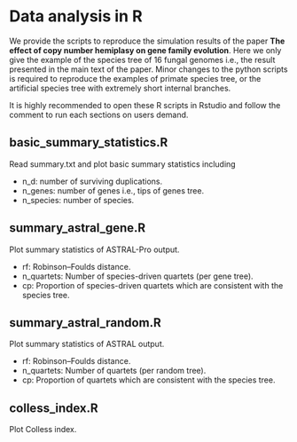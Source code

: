 # Data analysis in R
 
We provide the scripts to reproduce the simulation results of the paper **The effect of copy number hemiplasy on gene family evolution**. Here we only give the example of the species tree of 16 fungal genomes i.e., the result presented in the main text of the paper. Minor changes to the python scripts is required to reproduce the examples of primate species tree, or the artificial species tree with extremely short internal branches. 

It is highly recommended to open these R scripts in Rstudio and follow the comment to run each sections on users demand.

## basic_summary_statistics.R
Read summary.txt and plot basic summary statistics including 
* n_d: number of surviving duplications.
* n_genes: number of genes i.e., tips of genes tree.
* n_species: number of species.

## summary_astral_gene.R
Plot summary statistics of ASTRAL-Pro output.
* rf: Robinson–Foulds distance.
* n_quartets: Number of species-driven quartets (per gene tree).
* cp: Proportion of species-driven quartets which are consistent with the species tree.

## summary_astral_random.R
Plot summary statistics of ASTRAL output.
* rf: Robinson–Foulds distance.
* n_quartets: Number of quartets (per random tree).
* cp: Proportion of quartets which are consistent with the species tree.

## colless_index.R
Plot Colless index.
